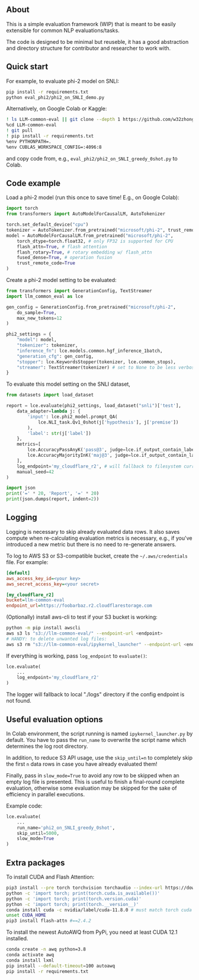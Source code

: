 ## About
This is a simple evaluation framework (WIP) that is meant to be easily extensible for common NLP evaluations/tasks.

The code is designed to be minimal but reuseble, it has a good abstraction and directory structure for contributor and researcher to work with.  

## Quick start
For example, to evaluate phi-2 model on SNLI:
```sh
pip install -r requirements.txt
python eval_phi2/phi2_on_SNLI_demo.py
```

Alternatively, on Google Colab or Kaggle:
```sh
! ls LLM-common-eval || git clone --depth 1 https://github.com/w32zhong/LLM-common-eval.git
%cd LLM-common-eval
! git pull
! pip install -r requirements.txt
%env PYTHONPATH=.
%env CUBLAS_WORKSPACE_CONFIG=:4096:8
```
and copy code from, e.g., `eval_phi2/phi2_on_SNLI_greedy_0shot.py` to Colab.

## Code example
Load a phi-2 model (run this once to save time! E.g., on Google Colab):
```py
import torch
from transformers import AutoModelForCausalLM, AutoTokenizer

torch.set_default_device("cpu")
tokenizer = AutoTokenizer.from_pretrained("microsoft/phi-2", trust_remote_code=True)
model = AutoModelForCausalLM.from_pretrained("microsoft/phi-2",
    torch_dtype=torch.float32, # only FP32 is supported for CPU
    flash_attn=True, # flash attention
    flash_rotary=True, # rotary embedding w/ flash_attn
    fused_dense=True, # operation fusion
    trust_remote_code=True
)
```

Create a phi-2 model setting to be evaluated:
```py
from transformers import GenerationConfig, TextStreamer
import llm_common_eval as lce

gen_config = GenerationConfig.from_pretrained("microsoft/phi-2",
    do_sample=True,
    max_new_tokens=12
)

phi2_settings = {
    "model": model,
    "tokenizer": tokenizer,
    "inference_fn": lce.models.common.hgf_inference_1batch,
    "generation_cfg": gen_config,
    "stopper": lce.KeywordsStopper(tokenizer, lce.common_stops),
    "streamer": TextStreamer(tokenizer) # set to None to be less verbose!
}
```

To evaluate this model setting on the SNLI dataset, 
```py
from datasets import load_dataset

report = lce.evaluate(phi2_settings, load_dataset("snli")['test'],
    data_adapter=lambda j: {
        'input': lce.phi2_model.prompt_QA(
            lce.NLI_task.Qv1_0shot(j['hypothesis'], j['premise'])
        ),
        'label': str(j['label'])
    },
    metrics=[
        lce.AccuracyPassAnyK('pass@3', judge=lce.if_output_contain_label, n_trials=3),
        lce.AccuracyMajorityInK('maj@3', judge=lce.if_output_contain_label, n_trials=3)
    ],
    log_endpoint='my_cloudflare_r2', # will fallback to filesystem current directory.
    manual_seed=42
)

import json
print('=' * 20, 'Report', '=' * 20)
print(json.dumps(report, indent=2))
```

## Logging
Logging is necessary to skip already evaluated data rows.
It also saves compute when re-calculating evaluation metrics is necessary, e.g., if you've introduced a new metric but there is no need to re-generate answers.

To log to AWS S3 or S3-compatible bucket, create the `~/.aws/credentials` file.
For example:
```ini
[default]
aws_access_key_id=<your key>
aws_secret_access_key=<your secret>

[my_cloudflare_r2]
bucket=llm-common-eval
endpoint_url=https://foobarbaz.r2.cloudflarestorage.com
```

(Optionally) install aws-cli to test if your S3 bucket is working: 
```sh
python -m pip install awscli
aws s3 ls "s3://llm-common-eval/" --endpoint-url <endpoint>
# HANDY: to delete unwanted log files:
aws s3 rm "s3://llm-common-eval/ipykernel_launcher" --endpoint-url <endpoint> --recursive
```

If everything is working, pass `log_endpoint` to `evaluate()`:
```py
lce.evaluate(
    ...
    log_endpoint='my_cloudflare_r2'
)
```
The logger will fallback to local "./logs" directory if the config endpoint is not found.

## Useful evaluation options
In Colab environment, the script running is named `ipykernel_launcher.py` by default.
You have to pass the `run_name` to overwrite the script name which determines the log root directory.

In addition, to reduce S3 API usage, use the `skip_until=n` to completely skip the first `n` data rows in case you have already evaluated them!

Finally, pass in `slow_mode=True` to avoid any row to be skipped when an empty log file is presented.
This is useful to finish a final-round complete evaluation, otherwise some evaluation may be skipped for the sake of efficiency in parallel executions.

Example code:
```py
lce.evaluate(
    ...
    run_name='phi2_on_SNLI_greedy_0shot',
    skip_until=5000,
    slow_mode=True
)
```

## Extra packages
To install CUDA and Flash Attention:
```sh
pip3 install --pre torch torchvision torchaudio --index-url https://download.pytorch.org/whl/nightly/cu118
python -c 'import torch; print(torch.cuda.is_available())'
python -c 'import torch; print(torch.version.cuda)'
python -c 'import torch; print(torch.__version__)'
conda install cuda -c nvidia/label/cuda-11.8.0 # must match torch cuda version
unset CUDA_HOME
pip3 install flash-attn #==2.4.2
```

To install the newest AutoAWQ from PyPi, you need at least CUDA 12.1 installed.
```sh
conda create -n awq python=3.8
conda activate awq
conda install lxml
pip install --default-timeout=100 autoawq
pip install -r requirements.txt
```
